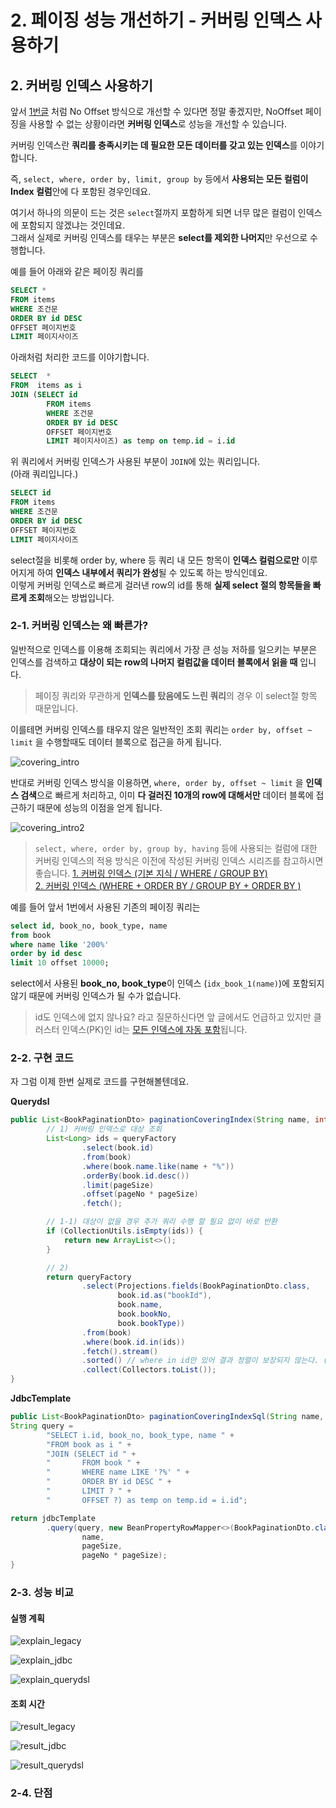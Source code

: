 # 2. 페이징 성능 개선하기 - 커버링 인덱스 사용하기

## 2. 커버링 인덱스 사용하기

앞서 [1번글](https://jojoldu.tistory.com/528) 처럼 No Offset 방식으로 개선할 수 있다면 정말 좋겠지만, NoOffset 페이징을 사용할 수 없는 상황이라면 **커버링 인덱스**로 성능을 개선할 수 있습니다.  
  
커버링 인덱스란 **쿼리를 충족시키는 데 필요한 모든 데이터를 갖고 있는 인덱스**를 이야기합니다.  
  
즉, ```select, where, order by, limit, group by``` 등에서 **사용되는 모든 컬럼이 Index 컬럼**안에 다 포함된 경우인데요.  
  
여기서 하나의 의문이 드는 것은 ```select```절까지 포함하게 되면 너무 많은 컬럼이 인덱스에 포함되지 않겠냐는 것인데요.  
그래서 실제로 커버링 인덱스를 태우는 부분은 **select를 제외한 나머지**만 우선으로 수행합니다.  
  
예를 들어 아래와 같은 페이징 쿼리를

```sql
SELECT *
FROM items
WHERE 조건문
ORDER BY id DESC
OFFSET 페이지번호
LIMIT 페이지사이즈
```

아래처럼 처리한 코드를 이야기합니다.

```sql
SELECT  *
FROM  items as i
JOIN (SELECT id
        FROM items
        WHERE 조건문
        ORDER BY id DESC
        OFFSET 페이지번호
        LIMIT 페이지사이즈) as temp on temp.id = i.id
```

위 쿼리에서 커버링 인덱스가 사용된 부분이 ```JOIN```에 있는 쿼리입니다.  
(아래 쿼리입니다.)

```sql
SELECT id
FROM items
WHERE 조건문
ORDER BY id DESC
OFFSET 페이지번호
LIMIT 페이지사이즈
```

select절을 비롯해 order by, where 등 쿼리 내 모든 항목이 **인덱스 컬럼으로만** 이루어지게 하여 **인덱스 내부에서 쿼리가 완성**될 수 있도록 하는 방식인데요.  
이렇게 커버링 인덱스로 빠르게 걸러낸 row의 id를 통해 **실제 select 절의 항목들을 빠르게 조회**해오는 방법입니다.  
  
### 2-1. 커버링 인덱스는 왜 빠른가?

일반적으로 인덱스를 이용해 조회되는 쿼리에서 가장 큰 성능 저하를 일으키는 부분은 인덱스를 검색하고 **대상이 되는 row의 나머지 컬럼값을 데이터 블록에서 읽을 때** 입니다.  
  
> 페이징 쿼리와 무관하게 **인덱스를 탔음에도 느린 쿼리**의 경우 이 select절 항목 때문입니다.  

이를테면 커버링 인덱스를 태우지 않은 일반적인 조회 쿼리는 ```order by, offset ~ limit``` 을 수행할때도 데이터 블록으로 접근을 하게 됩니다.

![covering_intro](./images/2/covering_intro.png)

반대로 커버링 인덱스 방식을 이용하면, ```where, order by, offset ~ limit``` 을 **인덱스 검색**으로 빠르게 처리하고, 이미 **다 걸러진 10개의 row에 대해서만** 데이터 블록에 접근하기 때문에 성능의 이점을 얻게 됩니다.

![covering_intro2](./images/2/covering_intro2.png)

> ```select, where, order by, group by, having``` 등에 사용되는 컬럼에 대한 커버링 인덱스의 적용 방식은 이전에 작성된 커버링 인덱스 시리즈를 참고하시면 좋습니다.
> [1. 커버링 인덱스 (기본 지식 / WHERE / GROUP BY)](https://jojoldu.tistory.com/476)  
> [2. 커버링 인덱스 (WHERE + ORDER BY / GROUP BY + ORDER BY )](https://jojoldu.tistory.com/481)

예를 들어 앞서 1번에서 사용된 기존의 페이징 쿼리는

```sql
select id, book_no, book_type, name
from book
where name like '200%'
order by id desc
limit 10 offset 10000;
```

select에서 사용된 **book_no, book_type**이 인덱스 (```idx_book_1(name)```)에 포함되지 않기 때문에 커버링 인덱스가 될 수가 없습니다.

> id도 인덱스에 없지 않나요? 라고 질문하신다면 앞 글에서도 언급하고 있지만 클러스터 인덱스(PK)인 id는 [모든 인덱스에 자동 포함](https://jojoldu.tistory.com/476)됩니다.



### 2-2. 구현 코드


자 그럼 이제 한번 실제로 코드를 구현해볼텐데요.  

**Querydsl**

```java
public List<BookPaginationDto> paginationCoveringIndex(String name, int pageNo, int pageSize) {
        // 1) 커버링 인덱스로 대상 조회
        List<Long> ids = queryFactory
                .select(book.id)
                .from(book)
                .where(book.name.like(name + "%"))
                .orderBy(book.id.desc())
                .limit(pageSize)
                .offset(pageNo * pageSize)
                .fetch();

        // 1-1) 대상이 없을 경우 추가 쿼리 수행 할 필요 없이 바로 반환
        if (CollectionUtils.isEmpty(ids)) {
            return new ArrayList<>();
        }

        // 2)
        return queryFactory
                .select(Projections.fields(BookPaginationDto.class,
                        book.id.as("bookId"),
                        book.name,
                        book.bookNo,
                        book.bookType))
                .from(book)
                .where(book.id.in(ids))
                .fetch().stream()
                .sorted() // where in id만 있어 결과 정렬이 보장되지 않는다. (쿼리 시간 최적화를 위해 애플리케이션에서 정렬한다)
                .collect(Collectors.toList());
}
```

**JdbcTemplate**

```java
public List<BookPaginationDto> paginationCoveringIndexSql(String name, int pageNo, int pageSize) {
String query =
        "SELECT i.id, book_no, book_type, name " +
        "FROM book as i " +
        "JOIN (SELECT id " +
        "       FROM book " +
        "       WHERE name LIKE '?%' " +
        "       ORDER BY id DESC " +
        "       LIMIT ? " +
        "       OFFSET ?) as temp on temp.id = i.id";

return jdbcTemplate
        .query(query, new BeanPropertyRowMapper<>(BookPaginationDto.class),
                name,
                pageSize,
                pageNo * pageSize);
}
```

### 2-3. 성능 비교

#### 실행 계획

![explain_legacy](./images/2/explain_legacy.png)

![explain_jdbc](./images/2/explain_jdbc.png)

![explain_querydsl](./images/2/explain_querydsl.png)

#### 조회 시간

![result_legacy](./images/2/result_legacy.png)

![result_jdbc](./images/2/result_jdbc.png)

![result_querydsl](./images/2/result_querydsl.png)

### 2-4. 단점